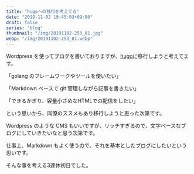 ```yaml
---
title: "hugoへの移行を考えてる"
date: "2019-11-02 19:45:03+09:00"
draft: false
series: "blog"
thumbnail: "/img/20191102-253_01.jpg"
webp: "/img/20191102-253_01.webp"
---
```

Wordpress を使ってブログを書いておりますが、[hugo](https://gohugo.io/)に移行しようと考えてます。  

「golang のフレームワークやツールを使いたい」  

「Markdown ベースで git 管理しながら記事を書きたい」  

「できるかぎり、容量小さめなHTMLでの配信をしたい」  

という思いから、同僚のススメもあり移行しようと思った次第です。  

Wordpress のような CMS もいいですが、リッチすぎるので、文字ベースなブログにしていきたいなと思う次第です。  

仕事上、Markdown もよく使うので、それを基本としたブログにしたいという思いです。  

そんな事を考える3連休初日でした。  
